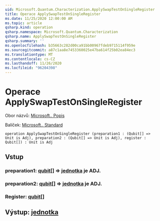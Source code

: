 ```yaml
---
uid: Microsoft.Quantum.Characterization.ApplySwapTestOnSingleRegister
title: Operace ApplySwapTestOnSingleRegister
ms.date: 11/25/2020 12:00:00 AM
ms.topic: article
qsharp.kind: operation
qsharp.namespace: Microsoft.Quantum.Characterization
qsharp.name: ApplySwapTestOnSingleRegister
qsharp.summary: ''
ms.openlocfilehash: b35663c282d00ca91bb00967fdeb9715114f959e
ms.sourcegitcommit: a87c1aa8e7453360025e47ba614f25b02ea84ec3
ms.translationtype: MT
ms.contentlocale: cs-CZ
ms.lasthandoff: 11/26/2020
ms.locfileid: "96204398"
---
```

# <a name="applyswaptestonsingleregister-operation"></a>Operace ApplySwapTestOnSingleRegister

Obor názvů: [Microsoft.. Popis](xref:Microsoft.Quantum.Characterization)

Balíček: [Microsoft.. Standard](https://nuget.org/packages/Microsoft.Quantum.Standard)




```qsharp
operation ApplySwapTestOnSingleRegister (preparation1 : (Qubit[] => Unit is Adj), preparation2 : (Qubit[] => Unit is Adj), register : Qubit[]) : Unit is Adj
```


## <a name="input"></a>Vstup

### <a name="preparation1--qubit--unit--is-adj"></a>preparation1: [qubit](xref:microsoft.quantum.lang-ref.qubit)[] => [jednotka](xref:microsoft.quantum.lang-ref.unit)  je ADJ.




### <a name="preparation2--qubit--unit--is-adj"></a>preparation2: [qubit](xref:microsoft.quantum.lang-ref.qubit)[] => [jednotka](xref:microsoft.quantum.lang-ref.unit)  je ADJ.




### <a name="register--qubit"></a>Register: [qubit](xref:microsoft.quantum.lang-ref.qubit)[]





## <a name="output--unit"></a>Výstup: [jednotka](xref:microsoft.quantum.lang-ref.unit)


